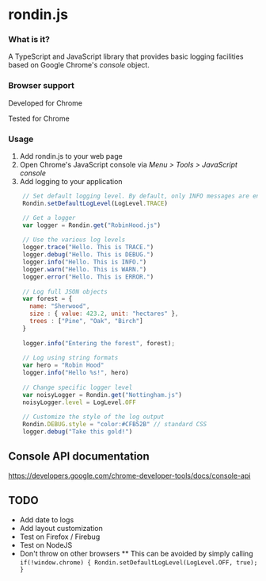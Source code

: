 rondin.js
=========

### What is it?
A TypeScript and JavaScript library that provides basic logging facilities based on Google Chrome's _console_ object.

### Browser support
Developed for Chrome

Tested for Chrome

### Usage

1. Add rondin.js to your web page
2. Open Chrome's JavaScript console via *Menu > Tools > JavaScript console*
3. Add logging to your application

```js
    // Set default logging level. By default, only INFO messages are enabled on all loggers.
    Rondin.setDefaultLogLevel(LogLevel.TRACE)

    // Get a logger
    var logger = Rondin.get("RobinHood.js")
    
    // Use the various log levels
    logger.trace("Hello. This is TRACE.")
    logger.debug("Hello. This is DEBUG.")
    logger.info("Hello. This is INFO.")
    logger.warn("Hello. This is WARN.")
    logger.error("Hello. This is ERROR.")
    
    // Log full JSON objects
    var forest = {
      name: "Sherwood",
      size : { value: 423.2, unit: "hectares" },
      trees : ["Pine", "Oak", "Birch"]
    }
    
    logger.info("Entering the forest", forest);
  
    // Log using string formats
    var hero = "Robin Hood"
    logger.info("Hello %s!", hero) 
    
    // Change specific logger level
    var noisyLogger = Rondin.get("Nottingham.js")
    noisyLogger.level = LogLevel.OFF
    
    // Customize the style of the log output
    Rondin.DEBUG.style = "color:#CFB52B" // standard CSS
    logger.debug("Take this gold!")
```

## Console API documentation
https://developers.google.com/chrome-developer-tools/docs/console-api

## TODO

* Add date to logs
* Add layout customization
* Test on Firefox / Firebug
* Test on NodeJS
* Don't throw on other browsers
** This can be avoided by simply calling ```if(!window.chrome) { Rondin.setDefaultLogLevel(LogLevel.OFF, true); }```

